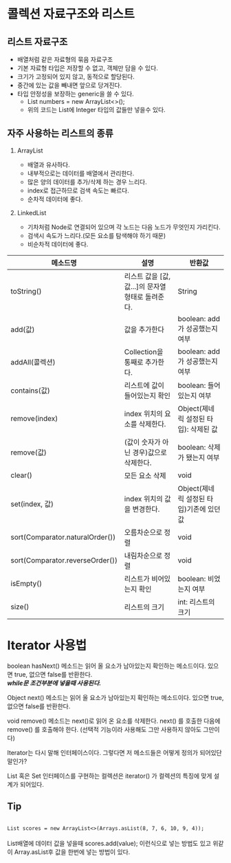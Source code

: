 # 콜렉션 자료구조와 리스트

## 리스트 자료구조

- 배열처럼 같은 자료형의 묶음 자료구조
- 기본 자료형 타입은 저장할 수 없고, 객체만 담을 수 있다.
- 크기가 고정되어 있지 않고, 동적으로 할당된다.
- 중간에 있는 값을 빼내면 앞으로 당겨진다.
- 타입 안정성을 보장하는 generic을 쓸 수 있다.
  - List<Integer> numbers = new ArrayList<>();
  - 위의 코드는 List에 Integer 타입의 값들만 넣을수 있다.

## 자주 사용하는 리스트의 종류

1. ArrayList
    - 배열과 유사하다.
    - 내부적으로는 데이터를 배열에서 관리한다.
    - 많은 양의 데이터를 추가/삭제 하는 경우 느리다.
    - index로 접근하므로 검색 속도는 빠르다.
    - 순차적 데이터에 좋다.

2. LinkedList
    - 기차처럼 Node로 연결되어 있으며 각 노드는 다음 노드가 무엇인지 가리킨다.
    - 검색시 속도가 느리다.(모든 요소를 탐색해야 하기 때문)
    - 비순차적 데이터에 좋다.


|메소드명|설명|반환값|
|------|----|-----|
|toString()|리스트 값을 [값, 값...]의 문자열 형태로 돌려준다.|	String|
|add(값)	|값을 추가한다	|boolean: add가 성공했는지 여부|
|addAll(콜렉션)|	Collection을 통째로 추가한다.|	boolean: add가 성공했는지 여부|
|contains(값)|	리스트에 값이 들어있는지 확인	|boolean: 들어있는지 여부|
|remove(index)	|index 위치의 요소를 삭제한다.	|Object(제네릭 설정된 타입): 삭제된 값|
|remove(값)	|(값이 숫자가 아닌 경우)값으로 삭제한다.|	boolean: 삭제가 됐는지 여부|
|clear()	|모든 요소 삭제|	void|
|set(index, 값)	|index 위치의 값을 변경한다.|	Object(제네릭 설정된 타입)기존에 있던 값|
|sort(Comparator.naturalOrder())|오름차순으로 정렬	|void|
|sort(Comparator.reverseOrder())|	내림차순으로 정렬|	void|
|isEmpty()	|리스트가 비어있는지 확인	|boolean: 비었는지 여부|
|size()	|리스트의 크기	|int: 리스트의 크기|


# Iterator 사용법

boolean hasNext() 메소드는 읽어 올 요소가 남아있는지 확인하는 메소드이다. 있으면 true, 없으면 false를 반환한다.<br>
***while문 조건부분에 넣을때 사용된다.***


Object next() 메소드는 읽어 올 요소가 남아있는지 확인하는 메소드이다. 있으면 true, 없으면 false를 반환한다.



void remove() 메소드는 next()로 읽어 온 요소를 삭제한다. next() 를 호출한 다음에 remove() 를 호출해야 한다. (선택적 기능이라 사용해도 그만 사용하지 않아도 그만이다)



Iterator는 다시 말해 인터페이스이다. 그렇다면 저 메소드들은 어떻게 정의가 되어있단 말인가?



List 혹은 Set 인터페이스를 구현하는 컬렉션은 iterator() 가 컬렉션의 특징에 맞게 설계가 되어있다.


## Tip

<code>
List<Integer> scores = new ArrayList<>(Arrays.asList(8, 7, 6, 10, 9, 4));
</code>

<br>
List배열에 데이터 값을 넣을때 scores.add(value); 이런식으로 넣는 방법도 있고 위같이 Array.asList후 값을 한번에 넣는 방법이 있다.



